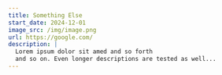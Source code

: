 ```yaml
---
title: Something Else 
start_date: 2024-12-01
image_src: /img/image.png
url: https://google.com/
description: |
  Lorem ipsum dolor sit amed and so forth
  and so on. Even longer descriptions are tested as well...
---
```


